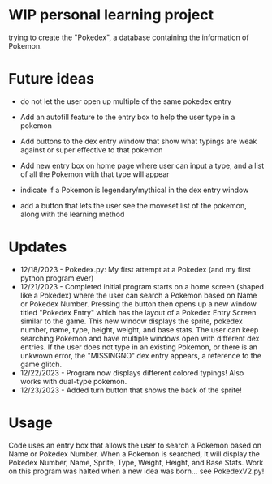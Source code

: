 # WIP personal learning project
trying to create the "Pokedex", a database containing the information of Pokemon. 
 
# Future ideas

- do not let the user open up multiple of the same pokedex entry

- Add an autofill feature to the entry box to help the user type in a pokemon

- Add buttons to the dex entry window that show what typings are weak against or super effective to that pokemon

- Add new entry box on home page where user can input a type, and a list of all the Pokemon with that type will appear

- indicate if a Pokemon is legendary/mythical in the dex entry window

- add a button that lets the user see the moveset list of the pokemon, along with the learning method


# Updates
- 12/18/2023 - Pokedex.py: My first attempt at a Pokedex (and my first python program ever)
- 12/21/2023 - Completed initial program starts on a home screen (shaped like a Pokedex) where the user can search a Pokemon based on Name or Pokedex Number. 
  Pressing the button then opens up a new window titled "Pokedex Entry" which has the layout of a Pokedex Entry Screen similar to the game.
  This new window displays the sprite, pokedex number, name, type, height, weight, and base stats. 
  The user can keep searching Pokemon and have multiple windows open with different dex entries. 
  If the user does not type in an existing Pokemon, or there is an unkwown error, the "MISSINGNO" dex entry appears, a reference to the game glitch.
- 12/22/2023 - Program now displays different colored typings! Also works with dual-type pokemon.
- 12/23/2023 - Added turn button that shows the back of the sprite!


# Usage
Code uses an entry box that allows the user to search a Pokemon based on Name or Pokedex Number.
When a Pokemon is searched, it will display the Pokedex Number, Name, Sprite, Type, Weight, Height, and Base Stats. 
Work on this program was halted when a new idea was born... see PokedexV2.py!
